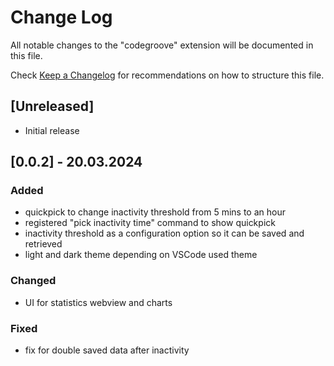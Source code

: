 # Change Log

All notable changes to the "codegroove" extension will be documented in this file.

Check [Keep a Changelog](http://keepachangelog.com/) for recommendations on how to structure this file.

## [Unreleased]

-   Initial release

## [0.0.2] - 20.03.2024

### Added

-   quickpick to change inactivity threshold from 5 mins to an hour
-   registered "pick inactivity time" command to show quickpick
-   inactivity threshold as a configuration option so it can be saved and retrieved
-   light and dark theme depending on VSCode used theme

### Changed

-   UI for statistics webview and charts

### Fixed

-   fix for double saved data after inactivity
